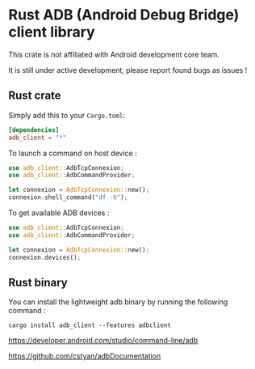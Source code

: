 # Rust ADB (Android Debug Bridge) client library

This crate is not affiliated with Android development core team.

It is still under active development, please report found bugs as issues !

## Rust crate

Simply add this to your `Cargo.toml`:
```toml
[dependencies]
adb_client = "*"
```

To launch a command on host device :
```rust
use adb_client::AdbTcpConnexion;
use adb_client::AdbCommandProvider;

let connexion = AdbTcpConnexion::new();
connexion.shell_command("df -h");
```

To get available ADB devices :
```rust
use adb_client::AdbTcpConnexion;
use adb_client::AdbCommandProvider;

let connexion = AdbTcpConnexion::new();
connexion.devices();
```


## Rust binary

You can install the lightweight adb binary by running the following command :
```shell
cargo install adb_client --features adbclient 
```


<https://developer.android.com/studio/command-line/adb>

<https://github.com/cstyan/adbDocumentation>
